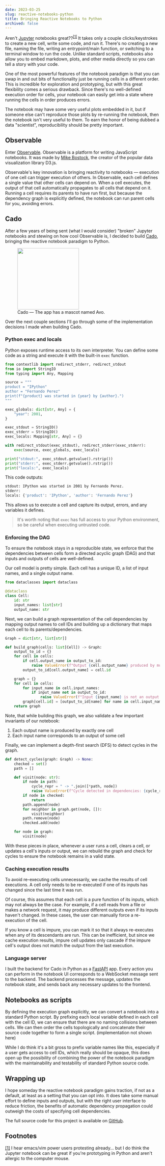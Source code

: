 ```yaml
---
date: 2023-03-25
slug: reactive-notebooks-python
title: Bringing Reactive Notebooks to Python
archived: false
---
```


Aren't <a href="https://jupyter.org" target="_blank">Jupyter</a> notebooks great??<sup id="fnref:fn1"><a class="fnref" href="#fn:fn1">[1]</a></sup> It takes only a couple clicks/keystrokes to create a new cell, write some code, and run it. There's no creating a new file, naming the file, writing an entrypoint/main function, or switching to a terminal window to run the code. Unlike standard scripts, notebooks also allow you to embed markdown, plots, and other media directly so you can tell a story with your code.

One of the most powerful features of the notebook paradigm is that you can swap in and out bits of functionality just be running cells in a different order. This is incredible for exploration and prototyping, but with this great flexibility comes a serious drawback. Since there's no well-defined execution order for cells, your notebook can easily get into a state where running the cells in order produces errors.

The notebook may have some very useful plots embedded in it, but if someone else can't reproduce those plots by re-running the notebook, then the notebook isn't very useful to them. To earn the honor of being dubbed a data "scientist", reproducibility should be pretty important.

## Observable

Enter <a href="https://observablehq.com" target="_blank">Observable</a>. Observable is a platform for writing JavaScript notebooks. It was made by <a href="https://bost.ocks.org/mike" target="_blank">Mike Bostock</a>, the creator of the popular data visualization library D3.js.

Observable's key innovation is bringing reactivity to notebooks &mdash; execution of one cell can trigger execution of others. In Observable, each cell defines a single value that other cells can depend on. When a cell executes, the output of that cell automatically propagates to all cells that depend on it. Running a cell requires its parents to have run first, but because the dependency graph is explicitly defined, the notebook can run parent cells for you, avoiding errors.

## Cado

After a few years of being sent (what I would consider) "broken" Jupyter notebooks and stewing on how cool Observable is, I decided to build <a href="https://github.com/gregorybchris/cado" target="_blank">Cado</a>, bringing the reactive notebook paradigm to Python.

<figure id="figure1">
  <img src="https://storage.googleapis.com/cgme/blog/posts/reactive-notebooks-python/cado-icon.png?cache=0" width="200" class="no-bg">
  <figcaption>Cado &mdash; The app has a mascot named Avo.</figcaption>
</figure>

Over the next couple sections I'll go through some of the implementation decisions I made when building Cado.

### Python exec and locals

Python exposes runtime access to its own interpreter. You can define some code as a string and execute it with the built-in `exec` function.

```py
from contextlib import redirect_stderr, redirect_stdout
from io import StringIO
from typing import Any, Mapping

source = """
product = "IPython"
author = "Fernando Perez"
print(f"{product} was started in {year} by {author}.")
"""

exec_globals: dict[str, Any] = {
    "year": 2001,
}

exec_stdout = StringIO()
exec_stderr = StringIO()
exec_locals: Mapping[str, Any] = {}

with redirect_stdout(exec_stdout), redirect_stderr(exec_stderr):
    exec(source, exec_globals, exec_locals)

print("stdout:", exec_stdout.getvalue().rstrip())
print("stderr:", exec_stderr.getvalue().rstrip())
print("locals:", exec_locals)
```

This code outputs:

```bash
stdout: IPython was started in 2001 by Fernando Perez.
stderr:
locals: {'product': 'IPython', 'author': 'Fernando Perez'}
```

This allows us to execute a cell and capture its output, errors, and any variables it defines.

> It's worth noting that `exec` has full access to your Python environment, so be careful when executing untrusted code.

### Enforcing the DAG

To ensure the notebook stays in a reproducible state, we enforce that the dependencies between cells form a directed acyclic graph (DAG) and that inputs and outputs of cells are well-defined.

Our cell model is pretty simple. Each cell has a unique ID, a list of input names, and a single output name.

```py
from dataclasses import dataclass

@dataclass
class Cell:
    id: str
    input_names: list[str]
    output_name: str
```

Next, we can build a graph representation of the cell dependencies by mapping output names to cell IDs and building up a dictionary that maps each cell to its parents/dependencies.

```py
Graph = dict[str, list[str]]

def build_graph(cells: list[Cell]) -> Graph:
    output_to_id = {}
    for cell in cells:
        if cell.output_name in output_to_id:
            raise ValueError(f"Output {cell.output_name} produced by multiple cells")
        output_to_id[cell.output_name] = cell.id

    graph = {}
    for cell in cells:
        for input_name in cell.input_names:
            if input_name not in output_to_id:
                raise ValueError(f"Input {input_name} is not an output of any cell")
        graph[cell.id] = [output_to_id[name] for name in cell.input_names]
    return graph
```

Note, that while building this graph, we also validate a few important invariants of our notebook:

1. Each output name is produced by exactly one cell
2. Each input name corresponds to an output of some cell

Finally, we can implement a depth-first search (DFS) to detect cycles in the graph.

```py
def detect_cycles(graph: Graph) -> None:
    checked = set()
    path = []

    def visit(node: str):
        if node in path:
            cycle_repr = " -> ".join([*path, node])
            raise ValueError(f"Cycle detected in dependencies: {cycle_repr}")
        if node in checked:
            return
        path.append(node)
        for neighbor in graph.get(node, []):
            visit(neighbor)
        path.remove(node)
        checked.add(node)

    for node in graph:
        visit(node)
```

With these pieces in place, whenever a user runs a cell, clears a cell, or updates a cell's inputs or output, we can rebuild the graph and check for cycles to ensure the notebook remains in a valid state.

### Caching execution results

To avoid re-executing cells unnecessarily, we cache the results of cell executions. A cell only needs to be re-executed if one of its inputs has changed since the last time it was run.

Of course, this assumes that each cell is a pure function of its inputs, which may not always be the case. For example, if a cell reads from a file or makes a network request, it may produce different outputs even if its inputs haven't changed. In these cases, the user can manually force a re-execution of the cell.

If you know a cell is impure, you can mark it so that it always re-executes when any of its descendants are run. This can be inefficient, but since we cache execution results, impure cell updates only cascade if the impure cell's output does not match the output from the last execution.

### Language server

I built the backend for Cado in Python as a <a href="https://fastapi.tiangolo.com" target="_blank">FastAPI</a> app. Every action you can perform in the notebook UI corresponds to a WebSocket message sent to the backend. The backend processes the message, updates the notebook state, and sends back any necessary updates to the frontend.

## Notebooks as scripts

By defining the execution graph explicitly, we can convert a notebook into a standard Python script. By prefixing each local variable defined in each cell with the cell ID, we can ensure that there are no naming collisions between cells. We can then order the cells topologically and concatenate their source code together to form a single script. (implementation not shown here)

While I do think it's a bit gross to prefix variable names like this, especially if a user gets access to cell IDs, which really should be opaque, this does open up the possibility of combining the power of the notebook paradigm with the maintainability and testability of standard Python source code.

## Wrapping up

I hope someday the reactive notebook paradigm gains traction, if not as a default, at least as a setting that you can opt into. It does take some manual effort to define inputs and outputs, but with the right user interface to reduce friction, the benefits of automatic dependency propagation could outweigh the costs of specifying cell dependencies.

The full source code for this project is available on <a href="https://github.com/gregorybchris/cado" target="_blank">GitHub</a>.

## Footnotes

<div id="footnotes">
  <div id="fn:fn1">
    <a class="fn" href="#fnref:fn1">[1]</a>
    <span>I hear emacs/vim power users protesting already... but I do think the Jupyter notebook can be great if you're prototyping in Python and aren't allergic to the computer mouse.</span>
  </div>
</div>

